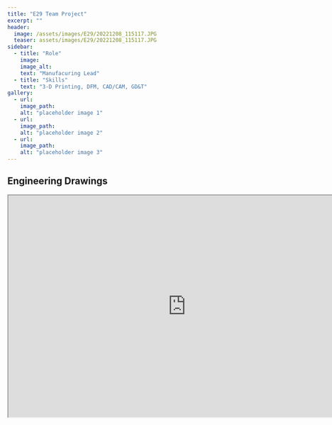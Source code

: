 ```yaml
---
title: "E29 Team Project"
excerpt: ""
header:
  image: /assets/images/E29/20221208_115117.JPG
  teaser: assets/images/E29/20221208_115117.JPG
sidebar:
  - title: "Role"
    image: 
    image_alt: 
    text: "Manufacuring Lead"
  - title: "Skills"
    text: "3-D Printing, DFM, CAD/CAM, GD&T"
gallery:
  - url:
    image_path: 
    alt: "placeholder image 1"
  - url: 
    image_path: 
    alt: "placeholder image 2"
  - url: 
    image_path: 
    alt: "placeholder image 3"
---
```

## Engineering Drawings

<iframe src = "https://drive.google.com/viewerng/viewer?embedded=true&url=https://ishaangupta04.github.io/assets/documents/E29 Working Drawings Draft.pdf" type="application/pdf" width="800" height="500">


## Reflection
UNDER CONSTRUCTION